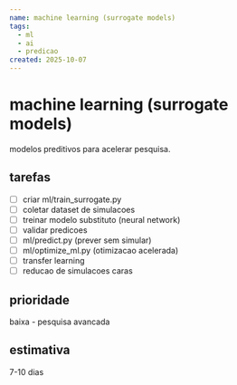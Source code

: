 ```yaml
---
name: machine learning (surrogate models)
tags:
  - ml
  - ai
  - predicao
created: 2025-10-07
---
```


# machine learning (surrogate models)

modelos preditivos para acelerar pesquisa.

## tarefas
- [ ] criar ml/train_surrogate.py
- [ ] coletar dataset de simulacoes
- [ ] treinar modelo substituto (neural network)
- [ ] validar predicoes
- [ ] ml/predict.py (prever sem simular)
- [ ] ml/optimize_ml.py (otimizacao acelerada)
- [ ] transfer learning
- [ ] reducao de simulacoes caras

## prioridade
baixa - pesquisa avancada

## estimativa
7-10 dias

